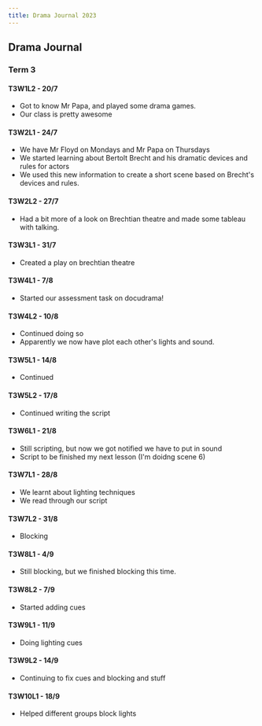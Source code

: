 ```yaml
---
title: Drama Journal 2023
---
```


## Drama Journal
### Term 3
#### T3W1L2 - 20/7
- Got to know Mr Papa, and played some drama games.
- Our class is pretty awesome

#### T3W2L1 - 24/7
- We have Mr Floyd on Mondays and Mr Papa on Thursdays
- We started learning about Bertolt Brecht and his dramatic devices and rules for actors
- We used this new information to create a short scene based on Brecht's devices and rules.

#### T3W2L2 - 27/7
- Had a bit more of a look on Brechtian theatre and made some tableau with talking.

#### T3W3L1 - 31/7
- Created a play on brechtian theatre

#### T3W4L1 - 7/8
- Started our assessment task on docudrama!

#### T3W4L2 - 10/8
- Continued doing so
- Apparently we now have plot each other's lights and sound.

#### T3W5L1 - 14/8
- Continued

#### T3W5L2 - 17/8
- Continued writing the script

#### T3W6L1 - 21/8
- Still scripting, but now we got notified we have to put in sound
- Script to be finished my next lesson (I'm doidng scene 6)

#### T3W7L1 - 28/8
- We learnt about lighting techniques
- We read through our script

#### T3W7L2 - 31/8
- Blocking

#### T3W8L1 - 4/9
- Still blocking, but we finished blocking this time.

#### T3W8L2 - 7/9
- Started adding cues

#### T3W9L1 - 11/9
- Doing lighting cues

#### T3W9L2 - 14/9
- Continuing to fix cues and blocking and stuff

#### T3W10L1 - 18/9
- Helped different groups block lights